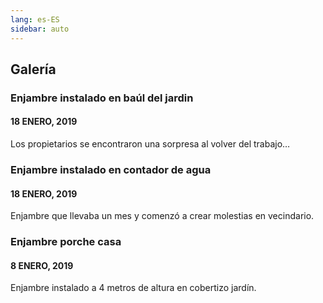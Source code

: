 ```yaml
---
lang: es-ES
sidebar: auto
---
```


## Galería

### Enjambre instalado en baúl del jardin
#### 18 ENERO, 2019
Los propietarios se encontraron una sorpresa al volver del trabajo…
<blog-photos 
:photos="['banco_exterior-1-768x576.jpeg']"
/>

### Enjambre instalado en contador de agua
#### 18 ENERO, 2019
Enjambre que llevaba un mes y comenzó a crear molestias en vecindario.
<blog-photos 
:photos="['arqueta_agua-3-768x461.jpeg']"
/>

### Enjambre porche casa
#### 8 ENERO, 2019
Enjambre instalado a 4 metros de altura en cobertizo jardín.
<blog-photos 
:photos="['cobertizo.jpeg']"
/>